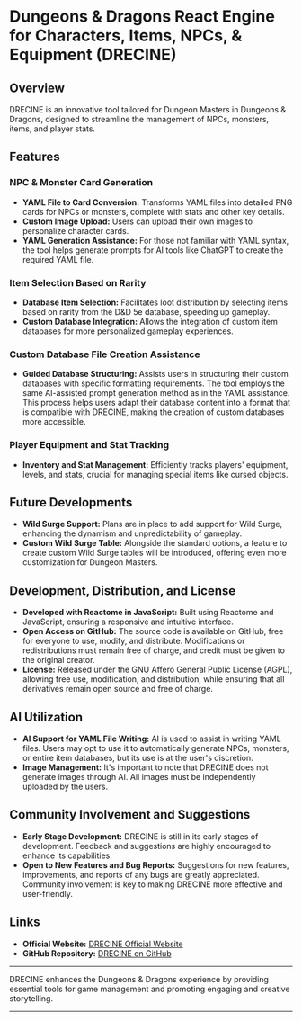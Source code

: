 # **D**ungeons & **D**ragons **R**eact **E**ngine for **C**haracters, **I**tems, **N**PCs, & **E**quipment (DRECINE)

## Overview
DRECINE is an innovative tool tailored for Dungeon Masters in Dungeons & Dragons, designed to streamline the management of NPCs, monsters, items, and player stats.

## Features

### **N**PC & **M**onster **C**ard Generation
- **YAML File to Card Conversion:** Transforms YAML files into detailed PNG cards for NPCs or monsters, complete with stats and other key details.
- **Custom Image Upload:** Users can upload their own images to personalize character cards.
- **YAML Generation Assistance:** For those not familiar with YAML syntax, the tool helps generate prompts for AI tools like ChatGPT to create the required YAML file.

### **I**tem **S**election Based on Rarity
- **Database Item Selection:** Facilitates loot distribution by selecting items based on rarity from the D&D 5e database, speeding up gameplay.
- **Custom Database Integration:** Allows the integration of custom item databases for more personalized gameplay experiences.

### **C**ustom **D**atabase **F**ile Creation Assistance
- **Guided Database Structuring:** Assists users in structuring their custom databases with specific formatting requirements. The tool employs the same AI-assisted prompt generation method as in the YAML assistance. This process helps users adapt their database content into a format that is compatible with DRECINE, making the creation of custom databases more accessible.

### **P**layer **E**quipment and **S**tat **T**racking
- **Inventory and Stat Management:** Efficiently tracks players' equipment, levels, and stats, crucial for managing special items like cursed objects.

## Future Developments
- **Wild Surge Support:** Plans are in place to add support for Wild Surge, enhancing the dynamism and unpredictability of gameplay.
- **Custom Wild Surge Table:** Alongside the standard options, a feature to create custom Wild Surge tables will be introduced, offering even more customization for Dungeon Masters.

## Development, Distribution, and License
- **Developed with Reactome in JavaScript:** Built using Reactome and JavaScript, ensuring a responsive and intuitive interface.
- **Open Access on GitHub:** The source code is available on GitHub, free for everyone to use, modify, and distribute. Modifications or redistributions must remain free of charge, and credit must be given to the original creator.
- **License:** Released under the GNU Affero General Public License (AGPL), allowing free use, modification, and distribution, while ensuring that all derivatives remain open source and free of charge.

## AI Utilization
- **AI Support for YAML File Writing:** AI is used to assist in writing YAML files. Users may opt to use it to automatically generate NPCs, monsters, or entire item databases, but its use is at the user's discretion.
- **Image Management:** It's important to note that DRECINE does not generate images through AI. All images must be independently uploaded by the users.

## Community Involvement and Suggestions
- **Early Stage Development:** DRECINE is still in its early stages of development. Feedback and suggestions are highly encouraged to enhance its capabilities.
- **Open to New Features and Bug Reports:** Suggestions for new features, improvements, and reports of any bugs are greatly appreciated. Community involvement is key to making DRECINE more effective and user-friendly.

## Links
- **Official Website:** [DRECINE Official Website](https://alessandriluca.github.io/dndtool/)
- **GitHub Repository:** [DRECINE on GitHub](https://github.com/alessandriLuca/dndtool)

---

DRECINE enhances the Dungeons & Dragons experience by providing essential tools for game management and promoting engaging and creative storytelling.

---
